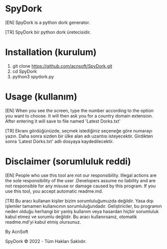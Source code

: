 # SpyDork

[EN] SpyDork is a python dork generator.

[TR] SpyDork bir python dork üretecisidir.

# Installation (kurulum)

1) git clone https://github.com/acnsoft/SpyDork.git
2) cd SpyDork
3) python3 spydork.py

# Usage (kullanım)

[EN] When you see the screen, type the number according to the option you want to choose. It will then ask you for a country domain extension. After entering it will save to file named 'Latest Dorks.txt'

[TR] Ekranı gördüğünüzde, seçmek istediğiniz seçeneğe göre numarayı yazın. Daha sonra sizden bir ülke alan adı uzantısı isteyecektir. Girdikten sonra 'Latest Dorks.txt' adlı dosyaya kaydedilecektir.


# Disclaimer (sorumluluk reddi)

[EN] People who use this tool are not our responsibility. Illegal actions are the sole responsibility of the user .Developers assume no liability and are not responsible for any misuse or damage caused by this program. If you use this tool, you accept automatic readme.md.

[TR] Bu aracı kullanan kişiler bizim sorumluluğumuzda değildir. Yasa dışı işlemler tamamen kullanıcının sorumluluğundadır. Geliştiriciler, bu programın neden olduğu herhangi bir yanlış kullanım veya hasardan hiçbir sorumluluk kabul etmez ve sorumlu değildir. Bu aracı kullanırsanız, otomatik readme.md'yi kabul etmiş olursunuz.



By AcnSoft

SpyDork ©️ 2022 - Tüm Hakları Saklıdır.

